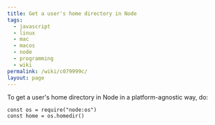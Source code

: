 ```yaml
---
title: Get a user's home directory in Node
tags:
  - javascript
  - linux
  - mac
  - macos
  - node
  - programming
  - wiki
permalink: /wiki/c079999c/
layout: page
---
```


To get a user's home directory in Node in a platform-agnostic way, do:

```
const os = require("node:os")
const home = os.homedir()
```
